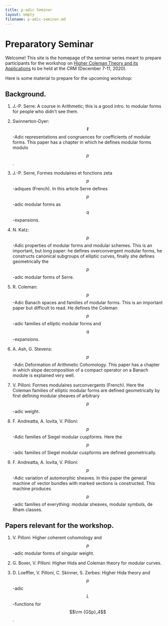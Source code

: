 ```yaml
---
title: p-adic Seminar
layout: empty
filename: p-adic-seminar.md
--- 
```


# Preparatory Seminar

Welcome! This site is the homepage of the seminar series meant to prepare participants for the workshop on [Higher Coleman Theory and its Applications](http://www.crm.umontreal.ca/2020/Coleman20/index_e.php) to be held at the CRM (December 7-11, 2020).

Here is some material to prepare for the upcoming workshop:

## Background.

1) J.-P. Serre: A course in Arithmetic; 
this is a good intro. to modular forms for people who didn't see them.

2) Swinnerton-Dyer: $$\ell$$-Adic representations and congruences for coefficients of modular forms.
This paper has a chapter in which he defines modular forms modulo $$p$$.

3) J.-P. Serre, Formes modulaires et fonctions zeta $$p$$-adiques (French).
In this article Serre defines $$p$$-adic modular forms as $$q$$-expansions.

4) N. Katz: $$p$$-Adic properties of modular forms and modular schemes.
This is an important, but long paper: he defines overconvergent modular forms, he constructs canonical subgroups of elliptic curves, finally she defines geometrically the $$p$$-adic modular forms of Serre.

5) R. Coleman: $$p$$-Adic Banach spaces and families of modular forms. 
This is an important paper but difficult to read. He defines the Coleman $$p$$-adic families of elliptic modular forms and $$q$$-expansions.

6) A. Ash, G. Stevens: $$p$$-Adic Deformation of Arithmetic Cohomology.
 This paper has a chapter in which slope decomposition of a compact operator on a Banach module is explained very well.

7) V. Pilloni: Formes modulaires surconvergents (French).
Here the Coleman families of elliptic modular forms are defined geometrically by first defining modular sheaves of arbitrary $$p$$-adic weight.

8) F. Andreatta, A. Iovita, V. Pilloni: $$p$$-Adic families of Siegel modular cuspforms.
Here the $$p$$-adic families of Siegel modular cuspforms are defined geometrically.

9) F. Andreatta, A. Iovita, V. Pilloni: $$p$$-Adic variation of automorphic sheaves.
In this paper the general machine of vector bundles with marked sections is constructed. This machine produces $$p$$-adic families of everything: modular sheaves, modular symbols, de Rham classes.

## Papers relevant for the workshop.

1) V. Pilloni: Higher coherent cohomology and $$p$$-adic modular forms of singular weight.

2)  G. Boxer, V. Pilloni: Higher Hida and Coleman theory for modular curves. 

3) D. Loeffler, V. Pilloni, C. Skinner, S. Zerbes: Higher Hida theory and $$p$$-adic $$L$$-functions for $$\rm {GSp}_4$$.
